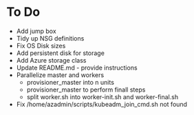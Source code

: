 # To Do
* Add jump box
* Tidy up NSG definitions
* Fix OS Disk sizes
* Add persistent disk for storage
* Add Azure storage class
* Update README.md - provide instructions
* Parallelize master and workers
  * provisioner_master into n units
  * provisioner_master to perform finall steps
  * split worker.sh into worker-init.sh and worker-final.sh
* Fix /home/azadmin/scripts/kubeadm_join_cmd.sh not found
